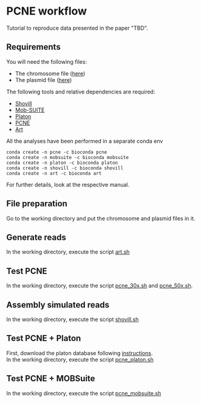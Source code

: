 # PCNE workflow
Tutorial to reproduce data presented in the paper "TBD". 

## Requirements
You will need the following files:
* The chromosome file ([here](./data/chromosome/))
* The plasmid file ([here](./data/plasmid/))

The following tools and relative dependencies are required:
* [Shovill](https://github.com/tseemann/shovill)
* [Mob-SUITE](https://github.com/phac-nml/mob-suite)
* [Platon](https://github.com/oschwengers/platon)
* [PCNE](https://github.com/riccabolla/PCNE)
* [Art](https://www.niehs.nih.gov/research/resources/software/biostatistics/art)

All the analyses have been performed in a separate conda env
```
conda create -n pcne -c bioconda pcne
conda create -n mobsuite -c bioconda mobsuite
conda create -n platon -c bioconda platon
conda create -n shovill -c bioconda shovill
conda create -n art -c bioconda art
```
For further details, look at the respective manual.

## File preparation
Go to the working directory and put the chromosome and plasmid files in it.

## Generate reads
In the working directory, execute the script [art.sh](./Script/art.sh)

## Test PCNE
In the working directory, execute the script [pcne_30x.sh](./Script/pcne_30x.sh) and [pcne_50x.sh](./Script/pcne_50x.sh). 

## Assembly simulated reads
In the working directory, execute the script [shovill.sh](./Script/shovill.sh)

## Test PCNE + Platon
First, download the platon database following [instructions](https://github.com/oschwengers/platon). <br>
In the working directory, execute the script [pcne_platon.sh](./Script/pcne_platon.sh)

## Test PCNE + MOBSuite
In the working directory, execute the script [pcne_mobsuite.sh](./Script/pcne_mobsuite.sh)

